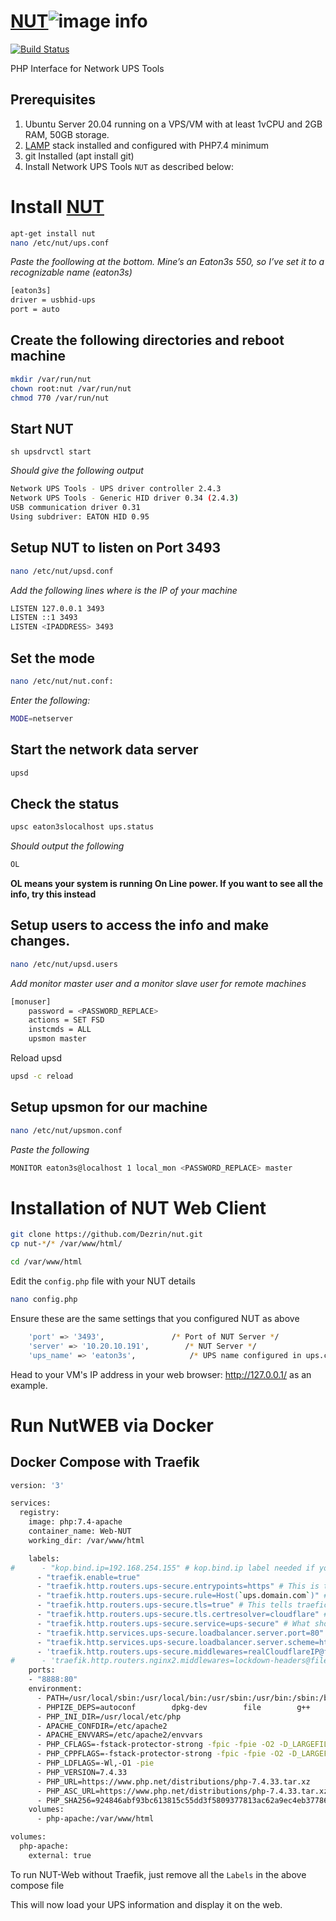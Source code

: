 # [NUT](https://ups.dezr.in)![image info](http://dezrin.ddns.net:8080/api/public/dl/Z-WXwfVe/share/Screenshot%202023-12-14%20234942.png)
[![Build Status](http://dezrin.ddns.net:8080/api/public/dl/gxyJXCDG/share/release-passing.svg)](https://github.com/Dezrin/nut/releases/tag/v1.00.5)

PHP Interface for Network UPS Tools

## Prerequisites
1. Ubuntu Server 20.04 running on a VPS/VM with at least 1vCPU and 2GB RAM, 50GB storage.
2. [LAMP](https://www.digitalocean.com/community/tutorials/how-to-install-linux-apache-mysql-php-lamp-stack-on-ubuntu-20-04) stack installed and configured with PHP7.4 minimum
3. git Installed (apt install git)
4. Install Network UPS Tools `NUT` as described below:

# Install [NUT](https://networkupstools.org/)
```sh
apt-get install nut
nano /etc/nut/ups.conf
```
*Paste the foollowing at the bottom. Mine’s an Eaton3s 550, so I’ve set it to a recognizable name (eaton3s)*
```sh
[eaton3s]
driver = usbhid-ups
port = auto
```
## Create the following directories and reboot machine
```sh
mkdir /var/run/nut
chown root:nut /var/run/nut
chmod 770 /var/run/nut
```

## Start NUT
```sh upsdrvctl start ```

*Should give the following output*
```sh
Network UPS Tools - UPS driver controller 2.4.3
Network UPS Tools - Generic HID driver 0.34 (2.4.3)
USB communication driver 0.31
Using subdriver: EATON HID 0.95
```
## Setup NUT to listen on Port 3493
```sh
nano /etc/nut/upsd.conf
``` 
*Add the following lines where <IPADDRESS> is the IP of your machine*
```sh
LISTEN 127.0.0.1 3493
LISTEN ::1 3493
LISTEN <IPADDRESS> 3493
```
## Set the mode
```sh
nano /etc/nut/nut.conf:
```
*Enter the following:*
```sh
MODE=netserver
```
## Start the network data server
```sh 
upsd
```
## Check the status
```sh
upsc eaton3slocalhost ups.status
```
*Should output the following*
```sh 
OL
```
**OL means your system is running On Line power. If you want to see all the info, try this instead**

## Setup users to access the info and make changes.
```sh
nano /etc/nut/upsd.users
```
*Add monitor master user and a monitor slave user for remote machines*
```sh
[monuser]
    password = <PASSWORD_REPLACE>
    actions = SET FSD
    instcmds = ALL
    upsmon master
```
Reload upsd
```sh
upsd -c reload
```

## Setup upsmon for our machine
```sh 
nano /etc/nut/upsmon.conf
```
*Paste the following*
```sh
MONITOR eaton3s@localhost 1 local_mon <PASSWORD_REPLACE> master
```

# Installation of NUT Web Client

```sh
git clone https://github.com/Dezrin/nut.git
cp nut-*/* /var/www/html/
```

```sh
cd /var/www/html
```

Edit the ```config.php``` file with your NUT details

```sh
nano config.php
```

Ensure these are the same settings that you configured NUT as above

```sh
    'port' => '3493',               /* Port of NUT Server */
    'server' => '10.20.10.191',        /* NUT Server */
    'ups_name' => 'eaton3s',            /* UPS name configured in ups.conf */
```

Head to your VM's IP address in your web browser: http://127.0.0.1/ as an example. 

# Run NutWEB via Docker

## Docker Compose with Traefik

```sh
version: '3'

services:
  registry:
    image: php:7.4-apache
    container_name: Web-NUT
    working_dir: /var/www/html

    labels:
#      - "kop.bind.ip=192.168.254.155" # kop.bind.ip label needed if your using a macVLAN address
      - "traefik.enable=true"
      - "traefik.http.routers.ups-secure.entrypoints=https" # This is the entry point. You can add custom ports in traefik.yaml etc
      - "traefik.http.routers.ups-secure.rule=Host(`ups.domain.com`)" # Host name
      - "traefik.http.routers.ups-secure.tls=true" # This tells traefic your want it to get a cert and use ssl
      - "traefik.http.routers.ups-secure.tls.certresolver=cloudflare" # This Label is required only on the Redis hosts
      - "traefik.http.routers.ups-secure.service=ups-secure" # What show up on the Traefic Dashboard
      - "traefik.http.services.ups-secure.loadbalancer.server.port=80" # This is the port the container uses
      - "traefik.http.services.ups-secure.loadbalancer.server.scheme=https" # To send HTTPS request to the origin server, instead of HTTP
      - 'traefik.http.routers.ups-secure.middlewares=realCloudflareIP@file' # These a middleware files which you can have multiple comma-separated
#      - 'traefik.http.routers.nginx2.middlewares=lockdown-headers@file, authentik@file' # example with Authentic middleware label
    ports:
    - "8888:80"
    environment:
      - PATH=/usr/local/sbin:/usr/local/bin:/usr/sbin:/usr/bin:/sbin:/bin
      - PHPIZE_DEPS=autoconf 		dpkg-dev 		file 		g++ 		gcc 		libc-dev 		make 		pkg-config 		re2c
      - PHP_INI_DIR=/usr/local/etc/php
      - APACHE_CONFDIR=/etc/apache2
      - APACHE_ENVVARS=/etc/apache2/envvars
      - PHP_CFLAGS=-fstack-protector-strong -fpic -fpie -O2 -D_LARGEFILE_SOURCE -D_FILE_OFFSET_BITS=64
      - PHP_CPPFLAGS=-fstack-protector-strong -fpic -fpie -O2 -D_LARGEFILE_SOURCE -D_FILE_OFFSET_BITS=64
      - PHP_LDFLAGS=-Wl,-O1 -pie
      - PHP_VERSION=7.4.33
      - PHP_URL=https://www.php.net/distributions/php-7.4.33.tar.xz
      - PHP_ASC_URL=https://www.php.net/distributions/php-7.4.33.tar.xz.asc
      - PHP_SHA256=924846abf93bc613815c55dd3f5809377813ac62a9ec4eb3778675b82a27b927
    volumes:
      - php-apache:/var/www/html

volumes:
  php-apache:
    external: true
```

To run NUT-Web without Traefik, just remove all the `Labels` in the above compose file

This will now load your UPS information and display it on the web. 

